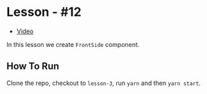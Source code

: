 # Lesson - #12

* [Video](https://www.youtube.com/watch?v=0yjUC4kTOa8)

In this lesson we create `FrontSide` component.

## How To Run

Clone the repo, checkout to `lesson-3`, run `yarn` and then `yarn start`.
